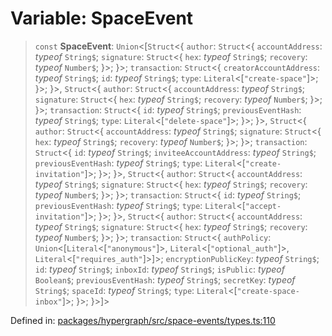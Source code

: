 # Variable: SpaceEvent

> `const` **SpaceEvent**: `Union`\<\[`Struct`\<\{ `author`: `Struct`\<\{ `accountAddress`: *typeof* `String$`; `signature`: `Struct`\<\{ `hex`: *typeof* `String$`; `recovery`: *typeof* `Number$`; \}\>; \}\>; `transaction`: `Struct`\<\{ `creatorAccountAddress`: *typeof* `String$`; `id`: *typeof* `String$`; `type`: `Literal`\<\[`"create-space"`\]\>; \}\>; \}\>, `Struct`\<\{ `author`: `Struct`\<\{ `accountAddress`: *typeof* `String$`; `signature`: `Struct`\<\{ `hex`: *typeof* `String$`; `recovery`: *typeof* `Number$`; \}\>; \}\>; `transaction`: `Struct`\<\{ `id`: *typeof* `String$`; `previousEventHash`: *typeof* `String$`; `type`: `Literal`\<\[`"delete-space"`\]\>; \}\>; \}\>, `Struct`\<\{ `author`: `Struct`\<\{ `accountAddress`: *typeof* `String$`; `signature`: `Struct`\<\{ `hex`: *typeof* `String$`; `recovery`: *typeof* `Number$`; \}\>; \}\>; `transaction`: `Struct`\<\{ `id`: *typeof* `String$`; `inviteeAccountAddress`: *typeof* `String$`; `previousEventHash`: *typeof* `String$`; `type`: `Literal`\<\[`"create-invitation"`\]\>; \}\>; \}\>, `Struct`\<\{ `author`: `Struct`\<\{ `accountAddress`: *typeof* `String$`; `signature`: `Struct`\<\{ `hex`: *typeof* `String$`; `recovery`: *typeof* `Number$`; \}\>; \}\>; `transaction`: `Struct`\<\{ `id`: *typeof* `String$`; `previousEventHash`: *typeof* `String$`; `type`: `Literal`\<\[`"accept-invitation"`\]\>; \}\>; \}\>, `Struct`\<\{ `author`: `Struct`\<\{ `accountAddress`: *typeof* `String$`; `signature`: `Struct`\<\{ `hex`: *typeof* `String$`; `recovery`: *typeof* `Number$`; \}\>; \}\>; `transaction`: `Struct`\<\{ `authPolicy`: `Union`\<\[`Literal`\<\[`"anonymous"`\]\>, `Literal`\<\[`"optional_auth"`\]\>, `Literal`\<\[`"requires_auth"`\]\>\]\>; `encryptionPublicKey`: *typeof* `String$`; `id`: *typeof* `String$`; `inboxId`: *typeof* `String$`; `isPublic`: *typeof* `Boolean$`; `previousEventHash`: *typeof* `String$`; `secretKey`: *typeof* `String$`; `spaceId`: *typeof* `String$`; `type`: `Literal`\<\[`"create-space-inbox"`\]\>; \}\>; \}\>\]\>

Defined in: [packages/hypergraph/src/space-events/types.ts:110](https://github.com/hashirpm/hypergraph/blob/ab4ea1cdb9430798142e0d735aac9d31c2cf0ae0/packages/hypergraph/src/space-events/types.ts#L110)
